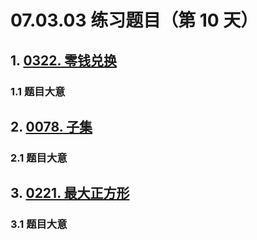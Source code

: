 # 07.03.03 练习题目（第 10 天）

## 1. [0322. 零钱兑换](https://leetcode.cn/problems/coin-change/)

### 1.1 题目大意



## 2. [0078. 子集](https://leetcode.cn/problems/subsets/)

### 2.1 题目大意



## 3. [0221. 最大正方形](https://leetcode.cn/problems/maximal-square/)

### 3.1 题目大意

